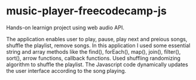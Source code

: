 # music-player-freecodecamp-js

Hands-on learnign project using web audio API.

The application enables user to play, pause, play next and preious songs, shuffle the playlist, remove songs.
In this application I used some essential string and array methods like the find(), forEach(), map(), join(), filter(), sort(), arrow functions, callback functions.
Used shuffling randomizing algorithm to shuffle the playlist.
The Javascript code dynamically updates the user interface according to the song playing.
